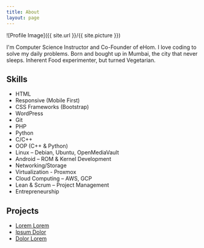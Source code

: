 ```yaml
---
title: About
layout: page
---
```

![Profile Image]({{ site.url }}/{{ site.picture }})

<p>I'm Computer Science Instructor and Co-Founder of eHom. I love coding to solve my daily problems. Born and bought up in Mumbai, the city that never sleeps. Inherent Food experimenter, but turned Vegetarian.</p>

<h2>Skills</h2>

<ul class="skill-list">

<li>HTML </li>

<li>Responsive (Mobile First)</li> 

<li>CSS Frameworks (Bootstrap)</li>

<li>WordPress</li>

<li>Git</li> 

<li>PHP</li>

<li>Python</li>

<li>C/C++</li>

<li>OOP (C++ & Python)</li>

<li>Linux – Debian, Ubuntu, OpenMediaVault</li>

<li>Android – ROM & Kernel Development</li>

<li>Networking/Storage</li>

<li>Virtualization - Proxmox</li>

<li>Cloud Computing – AWS, GCP</li>

<li>Lean & Scrum – Project Management</li>

<li>Entrepreneurship</li>

</ul>

<h2>Projects</h2>

<ul>
<li><a href="https://github.com/">Lorem Lorem</a></li>
<li><a href="https://github.com/">Ipsum Dolor</a></li>
<li><a href="https://github.com/">Dolor Lorem</a></li>
</ul>